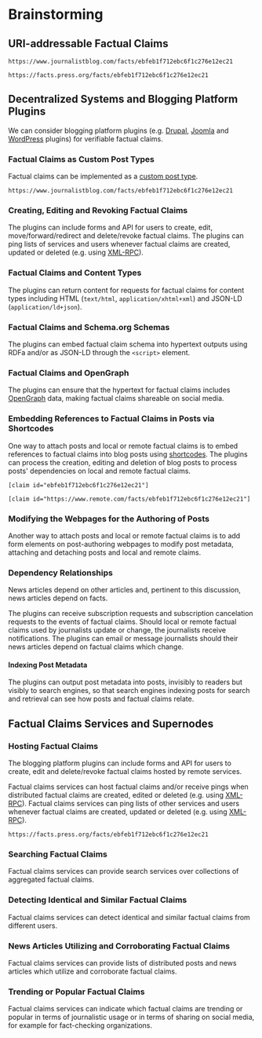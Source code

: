 # Brainstorming

## URI-addressable Factual Claims
`https://www.journalistblog.com/facts/ebfeb1f712ebc6f1c276e12ec21`

`https://facts.press.org/facts/ebfeb1f712ebc6f1c276e12ec21`

## Decentralized Systems and Blogging Platform Plugins
We can consider blogging platform plugins (e.g. [Drupal](http://www.drupal.com/), [Joomla](https://www.joomla.com/) and [WordPress](https://wordpress.org/) plugins) for verifiable factual claims.

### Factual Claims as Custom Post Types
Factual claims can be implemented as a [custom post type](https://codex.wordpress.org/Post_Types#Custom_Post_Types).

`https://www.journalistblog.com/facts/ebfeb1f712ebc6f1c276e12ec21`

### Creating, Editing and Revoking Factual Claims
The plugins can include forms and API for users to create, edit, move/forward/redirect and delete/revoke factual claims. The plugins can ping lists of services and users whenever factual claims are created, updated or deleted (e.g. using [XML-RPC](https://codex.wordpress.org/XML-RPC_Extending)).

### Factual Claims and Content Types
The plugins can return content for requests for factual claims for content types including HTML (`text/html`, `application/xhtml+xml`) and JSON-LD (`application/ld+json`).

### Factual Claims and Schema.org Schemas
The plugins can embed factual claim schema into hypertext outputs using RDFa and/or as JSON-LD through the `<script>` element.

### Factual Claims and OpenGraph
The plugins can ensure that the hypertext for factual claims includes [OpenGraph](http://ogp.me) data, making factual claims shareable on social media.

### Embedding References to Factual Claims in Posts via Shortcodes
One way to attach posts and local or remote factual claims is to embed references to factual claims into blog posts using [shortcodes](https://codex.wordpress.org/Shortcode_API). The plugins can process the creation, editing and deletion of blog posts to process posts' dependencies on local and remote factual claims. 

`[claim id="ebfeb1f712ebc6f1c276e12ec21"]`

`[claim id="https://www.remote.com/facts/ebfeb1f712ebc6f1c276e12ec21"]`

### Modifying the Webpages for the Authoring of Posts
Another way to attach posts and local or remote factual claims is to add form elements on post-authoring webpages to modify post metadata, attaching and detaching posts and local and remote claims.

### Dependency Relationships
News articles depend on other articles and, pertinent to this discussion, news articles depend on facts.

The plugins can receive subscription requests and subscription cancelation requests to the events of factual claims. Should local or remote factual claims used by journalists update or change, the journalists receive notifications. The plugins can email or message journalists should their news articles depend on factual claims which change.

#### Indexing Post Metadata
The plugins can output post metadata into posts, invisibly to readers but visibly to search engines, so that search engines indexing posts for search and retrieval can see how posts and factual claims relate.

## Factual Claims Services and Supernodes

### Hosting Factual Claims
The blogging platform plugins can include forms and API for users to create, edit and delete/revoke factual claims hosted by remote services.

Factual claims services can host factual claims and/or receive pings when distributed factual claims are created, edited or deleted (e.g. using [XML-RPC](https://codex.wordpress.org/XML-RPC_Extending)). Factual claims services can ping lists of other services and users whenever factual claims are created, updated or deleted (e.g. using [XML-RPC](https://codex.wordpress.org/XML-RPC_Extending)).

`https://facts.press.org/facts/ebfeb1f712ebc6f1c276e12ec21`

### Searching Factual Claims
Factual claims services can provide search services over collections of aggregated factual claims. 

### Detecting Identical and Similar Factual Claims
Factual claims services can detect identical and similar factual claims from different users.

### News Articles Utilizing and Corroborating Factual Claims
Factual claims services can provide lists of distributed posts and news articles which utilize and corroborate factual claims.

### Trending or Popular Factual Claims
Factual claims services can indicate which factual claims are trending or popular in terms of journalistic usage or in terms of sharing on social media, for example for fact-checking organizations.
